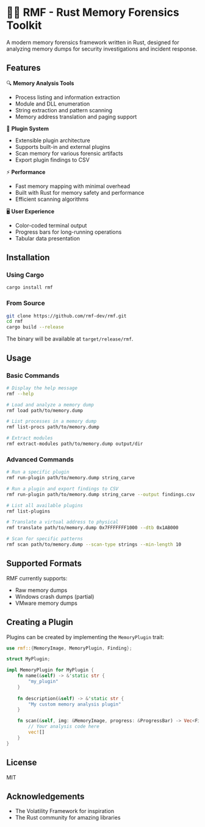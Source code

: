 # 🕵️‍♂️ RMF - Rust Memory Forensics Toolkit

A modern memory forensics framework written in Rust, designed for analyzing memory dumps for security investigations and incident response.

## Features

🔍 **Memory Analysis Tools**
- Process listing and information extraction
- Module and DLL enumeration
- String extraction and pattern scanning
- Memory address translation and paging support

🔌 **Plugin System**
- Extensible plugin architecture
- Supports built-in and external plugins
- Scan memory for various forensic artifacts
- Export plugin findings to CSV

⚡ **Performance**
- Fast memory mapping with minimal overhead
- Built with Rust for memory safety and performance
- Efficient scanning algorithms

🖥️ **User Experience**
- Color-coded terminal output
- Progress bars for long-running operations
- Tabular data presentation

## Installation

### Using Cargo

```bash
cargo install rmf
```

### From Source

```bash
git clone https://github.com/rmf-dev/rmf.git
cd rmf
cargo build --release
```

The binary will be available at `target/release/rmf`.

## Usage

### Basic Commands

```bash
# Display the help message
rmf --help

# Load and analyze a memory dump
rmf load path/to/memory.dump

# List processes in a memory dump
rmf list-procs path/to/memory.dump

# Extract modules
rmf extract-modules path/to/memory.dump output/dir
```

### Advanced Commands

```bash
# Run a specific plugin
rmf run-plugin path/to/memory.dump string_carve

# Run a plugin and export findings to CSV
rmf run-plugin path/to/memory.dump string_carve --output findings.csv

# List all available plugins
rmf list-plugins

# Translate a virtual address to physical
rmf translate path/to/memory.dump 0x7FFFFFFF1000 --dtb 0x1AB000

# Scan for specific patterns
rmf scan path/to/memory.dump --scan-type strings --min-length 10
```

## Supported Formats

RMF currently supports:
- Raw memory dumps
- Windows crash dumps (partial)
- VMware memory dumps

## Creating a Plugin

Plugins can be created by implementing the `MemoryPlugin` trait:

```rust
use rmf::{MemoryImage, MemoryPlugin, Finding};

struct MyPlugin;

impl MemoryPlugin for MyPlugin {
    fn name(&self) -> &'static str {
        "my_plugin"
    }
    
    fn description(&self) -> &'static str {
        "My custom memory analysis plugin"
    }

    fn scan(&self, img: &MemoryImage, progress: &ProgressBar) -> Vec<Finding> {
        // Your analysis code here
        vec![]
    }
}
```

## License

MIT

## Acknowledgements

- The Volatility Framework for inspiration
- The Rust community for amazing libraries

